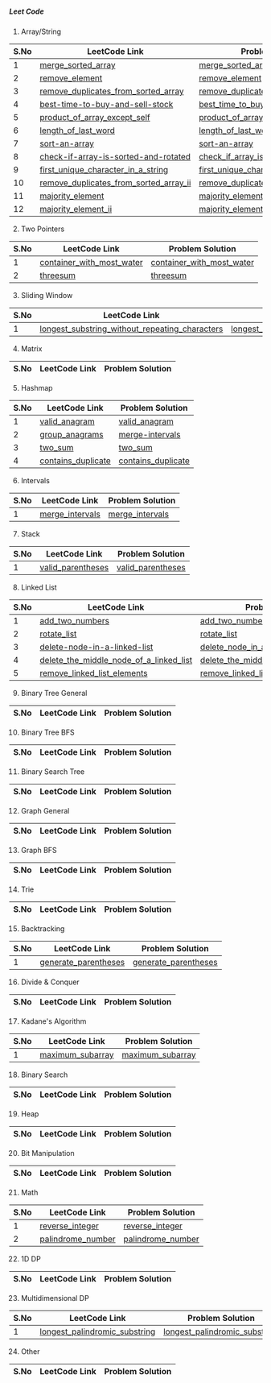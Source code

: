 ##### Leet Code


1. Array/String
   
| S.No         | LeetCode Link     | Problem Solution |
|--------------|-----------|------------|
| 1 | [merge_sorted_array](https://leetcode.com/problems/merge-sorted-array)      | [merge_sorted_array](https://github.com/NikhilSharma-NS/go_programing/tree/master/leet_code/merge_sorted_array)      |  
| 2 | [remove_element](https://leetcode.com/problems/remove-element)      | [remove_element](https://github.com/NikhilSharma-NS/go_programing/tree/master/leet_code/remove_element)    |  
| 3 | [remove_duplicates_from_sorted_array](https://leetcode.com/problems/remove-duplicates-from-sorted-array)      | [remove_duplicates_from_sorted_array](https://github.com/NikhilSharma-NS/go_programing/tree/master/leet_code/remove_duplicates_from_sorted_array)     | 
| 4 | [best-time-to-buy-and-sell-stock](https://leetcode.com/problems/best-time-to-buy-and-sell-stock/)      | [best_time_to_buy_and_sell_stock](https://github.com/NikhilSharma-NS/go_programing/tree/master/leet_code/best_time_to_buy_and_sell_stock)       |
| 5 | [product_of_array_except_self](https://leetcode.com/problems/product-of-array-except-self/)      | [product_of_array_except_self](https://github.com/NikhilSharma-NS/go_programing/tree/master/leet_code/product_of_array_except_self)       |
| 6 | [length_of_last_word](https://leetcode.com/problems/length-of-last-word/)      | [length_of_last_word](https://github.com/NikhilSharma-NS/go_programing/tree/master/leet_code/length_of_last_word)       |
| 7 | [sort-an-array](https://leetcode.com/problems/sort-an-array/)      | [sort-an-array](https://github.com/NikhilSharma-NS/go_programing/tree/master/leet_code/sort-an-array)       |
| 8 | [check-if-array-is-sorted-and-rotated](https://leetcode.com/problems/check-if-array-is-sorted-and-rotated/)      | [check_if_array_is_sorted_and_rotated](https://github.com/NikhilSharma-NS/go_programing/tree/master/leet_code/check_if_array_is_sorted_and_rotated)       |
| 9 | [first_unique_character_in_a_string](https://leetcode.com/problems/first-unique-character-in-a-string)      | [first_unique_character_in_a_string](https://github.com/NikhilSharma-NS/go_programing/tree/master/leet_code/first_unique_character_in_a_string)     | 
| 10 | [remove_duplicates_from_sorted_array_ii](https://leetcode.com/problems/remove-duplicates-from-sorted-array-ii)      | [remove_duplicates_from_sorted_array_ii](https://github.com/NikhilSharma-NS/go_programing/tree/master/leet_code/remove_duplicates_from_sorted_array_ii)     |
| 11 | [majority_element](https://leetcode.com/problems/majority-element)      | [majority_element](https://github.com/NikhilSharma-NS/go_programing/tree/master/leet_code/majority_element)     |
| 12 | [majority_element_ii](https://leetcode.com/problems/majority-element-ii)      | [majority_element_ii](https://github.com/NikhilSharma-NS/go_programing/tree/master/leet_code/majority_element_ii)     |


2. Two Pointers
   
| S.No         | LeetCode Link     | Problem Solution |
|--------------|-----------|------------|
| 1 | [container_with_most_water](https://leetcode.com/problems/container-with-most-water)      | [container_with_most_water](https://github.com/NikhilSharma-NS/go_programing/tree/master/leet_code/container_with_most_water)      |
| 2 | [threesum](https://leetcode.com/problems/3sum)      | [threesum](https://github.com/NikhilSharma-NS/go_programing/tree/master/leet_code/threesum)     |

3. Sliding Window

| S.No         | LeetCode Link     | Problem Solution |
|--------------|-----------|------------|
| 1 | [longest_substring_without_repeating_characters](https://leetcode.com/problems/longest-substring-without-repeating-characters)      | [longest_substring_without_repeating_characters](https://github.com/NikhilSharma-NS/go_programing/tree/master/leet_code/longest_substring_without_repeating_characters)      |

   
4. Matrix
   
| S.No         | LeetCode Link     | Problem Solution |
|--------------|-----------|------------|

5. Hashmap

| S.No         | LeetCode Link     | Problem Solution |
|--------------|-----------|------------|
| 1 | [valid_anagram](https://leetcode.com/problems/valid-anagram)      | [valid_anagram](https://github.com/NikhilSharma-NS/go_programing/tree/master/leet_code/valid_anagram)      |
| 2 | [group_anagrams](https://leetcode.com/problems/group-anagrams/)      | [merge-intervals](https://github.com/NikhilSharma-NS/go_programing/tree/master/leet_code/merge_intervals)     |
| 3 | [two_sum](https://leetcode.com/problems/two-sum/)      | [two_sum](https://github.com/NikhilSharma-NS/go_programing/tree/master/leet_code/two_sum)     |
| 4 | [contains_duplicate](https://leetcode.com/problems/contains-duplicate/)      | [contains_duplicate](https://github.com/NikhilSharma-NS/go_programing/tree/master/leet_code/contains_duplicate)     |

6. Intervals

| S.No         | LeetCode Link     | Problem Solution |
|--------------|-----------|------------|
| 1 | [merge_intervals](https://leetcode.com/problems/merge-intervals/)      | [merge_intervals](https://github.com/NikhilSharma-NS/go_programing/tree/master/leet_code/merge_intervals)     |

7. Stack

| S.No         | LeetCode Link     | Problem Solution |
|--------------|-----------|------------|
| 1 | [valid_parentheses](https://leetcode.com/problems/valid-parentheses)      | [valid_parentheses](https://github.com/NikhilSharma-NS/go_programing/tree/master/leet_code/valid_parentheses)    |

8. Linked List

| S.No         | LeetCode Link     | Problem Solution |
|--------------|-----------|------------|
| 1 | [add_two_numbers](https://leetcode.com/problems/add-two-numbers/)      | [add_two_numbers](https://github.com/NikhilSharma-NS/go_programing/tree/master/leet_code/add_two_numbers)     |
| 2 | [rotate_list](https://leetcode.com/problems/rotate-list)      | [rotate_list](https://github.com/NikhilSharma-NS/go_programing/tree/master/leet_code/rotate_list)     |
| 3 | [delete-node-in-a-linked-list](https://leetcode.com/problems/delete-node-in-a-linked-list)      | [delete_node_in_a_linked_list](https://github.com/NikhilSharma-NS/go_programing/tree/master/leet_code/delete_node_in_a_linked_list)   |
| 4 | [delete_the_middle_node_of_a_linked_list](https://leetcode.com/problems/delete-the-middle-node-of-a-linked-list/)      | [delete_the_middle_node_of_a_linked_listd](https://github.com/NikhilSharma-NS/go_programing/tree/master/leet_code/delete_the_middle_node_of_a_linked_list)    |
| 5 | [remove_linked_list_elements](https://leetcode.com/problems/remove-linked-list-elements)      | [remove_linked_list_elements](https://github.com/NikhilSharma-NS/go_programing/tree/master/leet_code/remove_linked_list_elements)   |


9.  Binary Tree General
   
| S.No         | LeetCode Link     | Problem Solution |
|--------------|-----------|------------|

10.  Binary Tree BFS
   
| S.No         | LeetCode Link     | Problem Solution |
|--------------|-----------|------------|

11.  Binary Search Tree
   
| S.No         | LeetCode Link     | Problem Solution |
|--------------|-----------|------------|

12.  Graph General
   
| S.No         | LeetCode Link     | Problem Solution |
|--------------|-----------|------------|

13.  Graph BFS
    
| S.No         | LeetCode Link     | Problem Solution |
|--------------|-----------|------------|

14.  Trie
    
| S.No         | LeetCode Link     | Problem Solution |
|--------------|-----------|------------|

15.  Backtracking
    
| S.No         | LeetCode Link     | Problem Solution |
|--------------|-----------|------------|
| 1 | [generate_parentheses](https://leetcode.com/problems/generate-parentheses/)      | [generate_parentheses](https://github.com/NikhilSharma-NS/go_programing/tree/master/leet_code/generate-parentheses)     |

16.  Divide & Conquer
    
| S.No         | LeetCode Link     | Problem Solution |
|--------------|-----------|------------|

17.  Kadane's Algorithm
    
| S.No         | LeetCode Link     | Problem Solution |
|--------------|-----------|------------|
| 1 | [maximum_subarray](https://leetcode.com/problems/maximum-subarray)      | [maximum_subarray](https://github.com/NikhilSharma-NS/go_programing/tree/master/leet_code/maximum_subarray)     |

18.  Binary Search
    
| S.No         | LeetCode Link     | Problem Solution |
|--------------|-----------|------------|

19.  Heap
    
| S.No         | LeetCode Link     | Problem Solution |
|--------------|-----------|------------|

20.  Bit Manipulation
    
| S.No         | LeetCode Link     | Problem Solution |
|--------------|-----------|------------|

21.  Math
  
| S.No         | LeetCode Link     | Problem Solution |
|--------------|-----------|------------|
| 1 | [reverse_integer](https://leetcode.com/problems/reverse-integer)      | [reverse_integer](https://github.com/NikhilSharma-NS/go_programing/tree/master/leet_code/reverse_integer)     |
| 2 | [palindrome_number](https://leetcode.com/problems/palindrome-number)      | [palindrome_number](https://github.com/NikhilSharma-NS/go_programing/tree/master/leet_code/palindrome_number)     |

22.  1D DP
    
| S.No         | LeetCode Link     | Problem Solution |
|--------------|-----------|------------|

23.  Multidimensional DP
    
| S.No         | LeetCode Link     | Problem Solution |
|--------------|-----------|------------|
| 1 | [longest_palindromic_substring](https://leetcode.com/problems/longest-palindromic-substring)      | [longest_palindromic_substring](https://github.com/NikhilSharma-NS/go_programing/tree/master/leet_code/longest_palindromic_substring)    |
    
24.  Other

| S.No         | LeetCode Link     | Problem Solution |
|--------------|-----------|------------|














